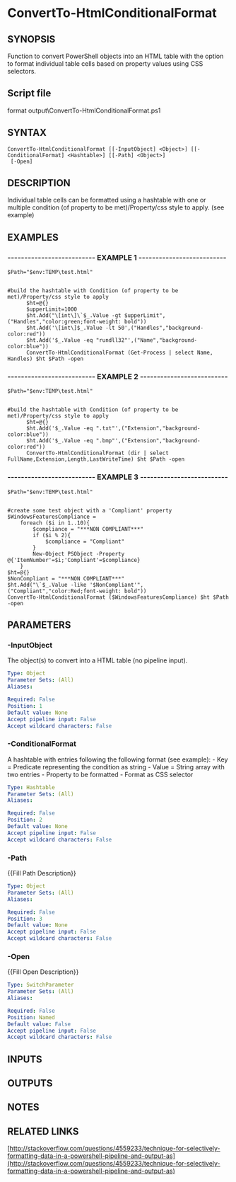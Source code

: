 # ConvertTo-HtmlConditionalFormat

## SYNOPSIS
Function to convert PowerShell objects into an HTML table with the option to format individual table cells based on property values using CSS selectors.

## Script file
format output\ConvertTo-HtmlConditionalFormat.ps1

## SYNTAX

```
ConvertTo-HtmlConditionalFormat [[-InputObject] <Object>] [[-ConditionalFormat] <Hashtable>] [[-Path] <Object>]
 [-Open]
```

## DESCRIPTION
Individual table cells can be formatted using a hashtable with one or multiple condition (of property to be met)/Property/css style to apply.
(see example)

## EXAMPLES

### -------------------------- EXAMPLE 1 --------------------------
```
$Path="$env:TEMP\test.html"


#build the hashtable with Condition (of property to be met)/Property/css style to apply
      $ht=@{}
      $upperLimit=1000
      $ht.Add("\[int\]\`$_.Value -gt $upperLimit",("Handles","color:green;font-weight: bold"))
      $ht.Add('\[int\]$_.Value -lt 50',("Handles","background-color:red"))
      $ht.Add('$_.Value -eq "rundll32"',("Name","background-color:blue"))
      ConvertTo-HtmlConditionalFormat (Get-Process | select Name, Handles) $ht $Path -open
```
### -------------------------- EXAMPLE 2 --------------------------
```
$Path="$env:TEMP\test.html"


#build the hashtable with Condition (of property to be met)/Property/css style to apply
      $ht=@{}
      $ht.Add('$_.Value -eq ".txt"',("Extension","background-color:blue"))
      $ht.Add('$_.Value -eq ".bmp"',("Extension","background-color:red"))
      ConvertTo-HtmlConditionalFormat (dir | select FullName,Extension,Length,LastWriteTime) $ht $Path -open
```
### -------------------------- EXAMPLE 3 --------------------------
```
$Path="$env:TEMP\test.html"


#create some test object with a 'Compliant' property
$WindowsFeaturesCompliance = 
    foreach ($i in 1..10){
        $compliance = "***NON COMPLIANT***"
        if ($i % 2){
            $compliance = "Compliant"
        }
        New-Object PSObject -Property @{'ItemNumber'=$i;'Compliant'=$compliance}
    }
$ht=@{}
$NonCompliant = "***NON COMPLIANT***"
$ht.Add("\`$_.Value -like '$NonCompliant'",("Compliant","color:Red;font-weight: bold")) 
ConvertTo-HtmlConditionalFormat ($WindowsFeaturesCompliance) $ht $Path -open
```
## PARAMETERS

### -InputObject
The object(s) to convert into a HTML table (no pipeline input).

```yaml
Type: Object
Parameter Sets: (All)
Aliases: 

Required: False
Position: 1
Default value: None
Accept pipeline input: False
Accept wildcard characters: False
```

### -ConditionalFormat
A hashtable with entries following the following format (see example):
      - Key = Predicate representing the condition as string
      - Value = String array with two entries
        - Property to be formatted
        - Format as CSS selector

```yaml
Type: Hashtable
Parameter Sets: (All)
Aliases: 

Required: False
Position: 2
Default value: None
Accept pipeline input: False
Accept wildcard characters: False
```

### -Path
{{Fill Path Description}}

```yaml
Type: Object
Parameter Sets: (All)
Aliases: 

Required: False
Position: 3
Default value: None
Accept pipeline input: False
Accept wildcard characters: False
```

### -Open
{{Fill Open Description}}

```yaml
Type: SwitchParameter
Parameter Sets: (All)
Aliases: 

Required: False
Position: Named
Default value: False
Accept pipeline input: False
Accept wildcard characters: False
```

## INPUTS

## OUTPUTS

## NOTES

## RELATED LINKS

[http://stackoverflow.com/questions/4559233/technique-for-selectively-formatting-data-in-a-powershell-pipeline-and-output-as](http://stackoverflow.com/questions/4559233/technique-for-selectively-formatting-data-in-a-powershell-pipeline-and-output-as)







